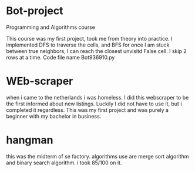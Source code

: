 # Bot-project
Programming and Algorithms course

This course was my first project, took me from theory into practice. I implemented DFS to traverse the cells, and BFS for once I am stuck between true neighbors, I
can reach the closest unvisitd False cell. I skip 2 rows at a time.
Code file name Bot936910.py

# WEb-scraper
when i came to the netherlands i was homeless. I did this webscraper to be the first informed about new listings. Luckily I did not have to use it, but i completed it regardless. This was my first project and was purely a beginner with my bachelor in business.

# hangman
this was the midterm of se factory. algorithms use are merge sort algorithm and binary search algorithm.
i took 85/100 on it.
